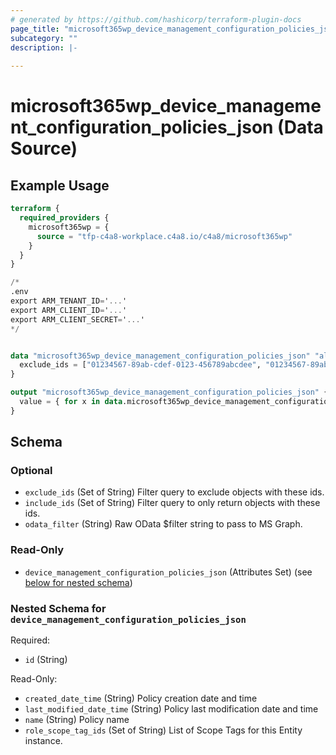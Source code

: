 ```yaml
---
# generated by https://github.com/hashicorp/terraform-plugin-docs
page_title: "microsoft365wp_device_management_configuration_policies_json Data Source - microsoft365wp"
subcategory: ""
description: |-
  
---
```


# microsoft365wp_device_management_configuration_policies_json (Data Source)



## Example Usage

```terraform
terraform {
  required_providers {
    microsoft365wp = {
      source = "tfp-c4a8-workplace.c4a8.io/c4a8/microsoft365wp"
    }
  }
}

/*
.env
export ARM_TENANT_ID='...'
export ARM_CLIENT_ID='...'
export ARM_CLIENT_SECRET='...'
*/


data "microsoft365wp_device_management_configuration_policies_json" "all" {
  exclude_ids = ["01234567-89ab-cdef-0123-456789abcdee", "01234567-89ab-cdef-0123-456789abcdef"]
}

output "microsoft365wp_device_management_configuration_policies_json" {
  value = { for x in data.microsoft365wp_device_management_configuration_policies_json.all.device_management_configuration_policies_json : x.id => x }
}
```

<!-- schema generated by tfplugindocs -->
## Schema

### Optional

- `exclude_ids` (Set of String) Filter query to exclude objects with these ids.
- `include_ids` (Set of String) Filter query to only return objects with these ids.
- `odata_filter` (String) Raw OData $filter string to pass to MS Graph.

### Read-Only

- `device_management_configuration_policies_json` (Attributes Set) (see [below for nested schema](#nestedatt--device_management_configuration_policies_json))

<a id="nestedatt--device_management_configuration_policies_json"></a>
### Nested Schema for `device_management_configuration_policies_json`

Required:

- `id` (String)

Read-Only:

- `created_date_time` (String) Policy creation date and time
- `last_modified_date_time` (String) Policy last modification date and time
- `name` (String) Policy name
- `role_scope_tag_ids` (Set of String) List of Scope Tags for this Entity instance.


